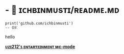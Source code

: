 
# - 👋 **ɪᴄʜʙɪɴᴍᴜsᴛɪ/ʀᴇᴀᴅᴍᴇ.ᴍᴅ** 

    print('github.com/ichbinmusti')
    -- 𝕆𝕂
hello 

**[ᴜᴢɪ212'ꜱ ᴇɴᴛᴀʀᴛᴇɪɴᴍᴇɴᴛ ᴍc-mode](https://www.curseforge.com/minecraft/mc-mods/uzi212-entertainment)**
